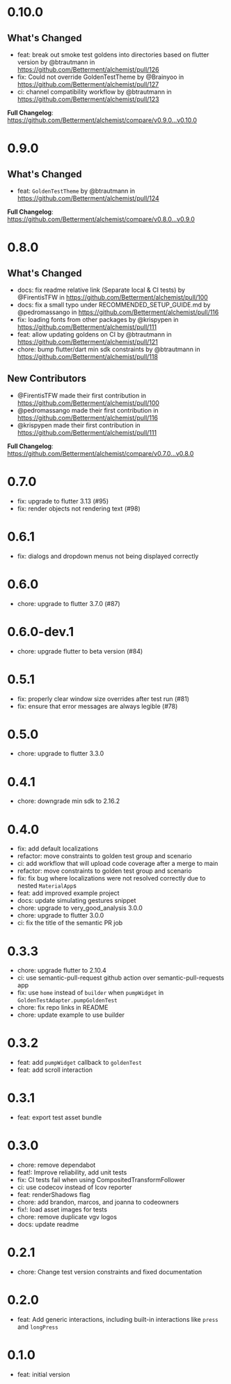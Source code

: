# 0.10.0

## What's Changed
* feat: break out smoke test goldens into directories based on flutter version by @btrautmann in https://github.com/Betterment/alchemist/pull/126
* fix: Could not override GoldenTestTheme by @Brainyoo in https://github.com/Betterment/alchemist/pull/127
* ci: channel compatibility workflow by @btrautmann in https://github.com/Betterment/alchemist/pull/123


**Full Changelog**: https://github.com/Betterment/alchemist/compare/v0.9.0...v0.10.0

# 0.9.0

## What's Changed
* feat: `GoldenTestTheme` by @btrautmann in https://github.com/Betterment/alchemist/pull/124


**Full Changelog**: https://github.com/Betterment/alchemist/compare/v0.8.0...v0.9.0

# 0.8.0

## What's Changed
* docs: fix readme relative link (Separate local & CI tests) by @FirentisTFW in https://github.com/Betterment/alchemist/pull/100
* docs: fix a small typo under RECOMMENDED_SETUP_GUIDE.md by @pedromassango in https://github.com/Betterment/alchemist/pull/116
* fix: loading fonts from other packages by @krispypen in https://github.com/Betterment/alchemist/pull/111
* feat: allow updating goldens on CI by @btrautmann in https://github.com/Betterment/alchemist/pull/121
* chore: bump flutter/dart min sdk constraints by @btrautmann in https://github.com/Betterment/alchemist/pull/118

## New Contributors
* @FirentisTFW made their first contribution in https://github.com/Betterment/alchemist/pull/100
* @pedromassango made their first contribution in https://github.com/Betterment/alchemist/pull/116
* @krispypen made their first contribution in https://github.com/Betterment/alchemist/pull/111

**Full Changelog**: https://github.com/Betterment/alchemist/compare/v0.7.0...v0.8.0

# 0.7.0
- fix: upgrade to flutter 3.13 (#95)
- fix: render objects not rendering text (#98)

# 0.6.1

- fix: dialogs and dropdown menus not being displayed correctly

# 0.6.0

- chore: upgrade to flutter 3.7.0 (#87)

# 0.6.0-dev.1

- chore: upgrade flutter to beta version (#84)

# 0.5.1

- fix: properly clear window size overrides after test run (#81)
- fix: ensure that error messages are always legible (#78)

# 0.5.0

- chore: upgrade to flutter 3.3.0

# 0.4.1

- chore: downgrade min sdk to 2.16.2

# 0.4.0

- fix: add default localizations
- refactor: move constraints to golden test group and scenario
- ci: add workflow that will upload code coverage after a merge to main
- refactor: move constraints to golden test group and scenario
- fix: fix bug where localizations were not resolved correctly due to nested `MaterialApp`s
- feat: add improved example project
- docs: update simulating gestures snippet
- chore: upgrade to very_good_analysis 3.0.0
- chore: upgrade to flutter 3.0.0
- ci: fix the title of the semantic PR job

# 0.3.3

- chore: upgrade flutter to 2.10.4
- ci: use semantic-pull-request github action over semantic-pull-requests app
- fix: use `home` instead of `builder` when `pumpWidget` in `GoldenTestAdapter.pumpGoldenTest`
- chore: fix repo links in README
- chore: update example to use builder

# 0.3.2

- feat: add `pumpWidget` callback to `goldenTest`
- feat: add scroll interaction

# 0.3.1

- feat: export test asset bundle

# 0.3.0

- chore: remove dependabot
- feat!: Improve reliability, add unit tests
- fix: CI tests fail when using CompositedTransformFollower
- ci: use codecov instead of lcov reporter
- feat: renderShadows flag
- chore: add brandon, marcos, and joanna to codeowners
- fix!: load asset images for tests
- chore: remove duplicate vgv logos
- docs: update readme

# 0.2.1

- chore: Change test version constraints and fixed documentation

# 0.2.0

- feat: Add generic interactions, including built-in interactions like `press` and `longPress`

# 0.1.0

- feat: initial version
